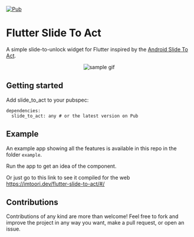 [![Pub](https://img.shields.io/pub/v/slide_to_act.svg)](https://pub.dartlang.org/packages/slide_to_act)

# Flutter Slide To Act

A simple slide-to-unlock widget for Flutter inspired by the [Android Slide To Act](https://github.com/cortinico/slidetoact).

<p align="center">
  <img src="https://raw.githubusercontent.com/imtoori/flutter-slide-to-act/master/assets/main.gif" alt="sample gif"/>
</p>

## Getting started

Add slide_to_act to your pubspec:

```
dependencies:
  slide_to_act: any # or the latest version on Pub
```

## Example

An example app showing all the features is available in this repo in the folder `example`.

Run the app to get an idea of the component.

Or just go to this link to see it compiled for the web https://imtoori.dev/flutter-slide-to-act/#/

## Contributions

Contributions of any kind are more than welcome! Feel free to fork and improve the project in any way you want, make a pull request, or open an issue.
